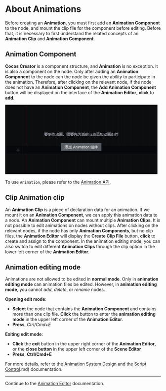 # About Animations

Before creating an __Animation__, you must first add an __Animation Component__ to the node, and mount the clip file for the component before editing. Before that, it is necessary to first understand the related concepts of an __Animation Clip__ and __Animation Component__.

## Animation Component
__Cocos Creator__ is a component structure, and __Animation__ is no exception. It is also a component on the node. Only after adding an __Animation Component__ to the node can the node be given the ability to participate in the animation. Therefore, after clicking on the relevant node, if the node does not have an __Animation Component__, the **Add Animation Component** button will be displayed on the interface of the __Animation Editor__, __click__ to __add__.

![](./animation/add-component.jpg)

To use `Animation`, please refer to the [Animation API](https://docs.cocos.com/creator3d/api/en/classes/animation.animation-1.html).

## Clip Animation clip
An __Animation Clip__ is a piece of declaration data for an animation. If we mount it on an __Animation Component__, we can apply this animation data to a node. An __Animation Component__ can mount multiple __Animation Clips__. It is not possible to edit animations on nodes without clips. After clicking on the relevant nodes, if the node has only __Animation Components__, but no clip files, the __Animation Editor__ will display the **Create Clip File** button, __click__ to create and assign to the component. In the animation editing mode, you can also switch to edit different __Animation Clips__ through the clip option in the lower left corner of the __Animation Editor__.

## Animation editing mode

Animations are not allowed to be edited in __normal mode__. Only in __animation editing mode__ can animation files be edited. However, in __animation editing mode__, you cannot *add*, *delete*, or *rename* nodes.

__Opening edit mode__:

- __Select__ the node that contains the __Animation Component__ and contains more than one clip file. __Click__ the button to enter the __animation editing mode__ in the upper left corner of the __Animation Editor__.
- __Press__, *Ctrl/Cmd+E*

__Exiting edit mode__:

- __Click__ the __exit__ button in the upper right corner of the __Animation Editor__, or the __close button__ in the upper left corner of the __Scene Editor__
- __Press__, **Ctrl/Cmd+E**

For more details, refer to the [Animation System Design](./../../engine/animation/index.md) and the [Script Control](./../../engine/animation/animation-componentofAnimation).md) documentation.

---

Continue to the [Animation Editor](animation-editor.md) documentation.
